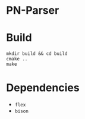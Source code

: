 # PN-Parser

# Build

```
mkdir build && cd build
cmake ..
make
```

# Dependencies

- `flex`
- `bison`
